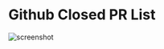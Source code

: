 # Github Closed PR List

![screenshot](https://user-images.githubusercontent.com/9830376/173998190-8fe00a38-e268-4c6c-a0c8-77d006e28e5a.jpg)
